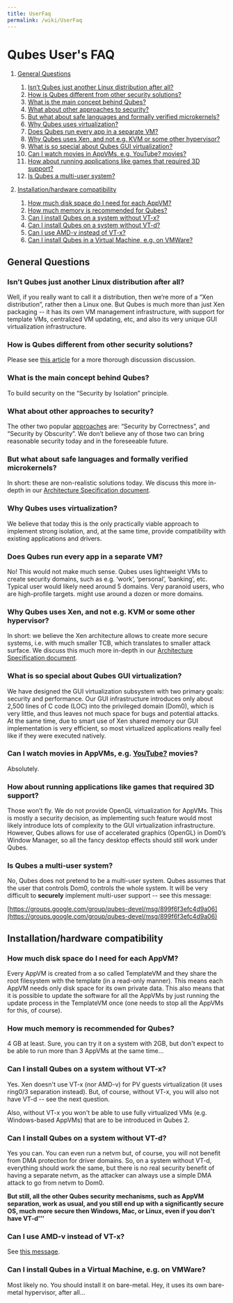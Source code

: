 ```yaml
---
title: UserFaq
permalink: /wiki/UserFaq
---
```


Qubes User's FAQ
================

1.  [General Questions](#GeneralQuestions)
    1.  [Isn’t Qubes just another Linux distribution after all?](#IsntQubesjustanotherLinuxdistributionafterall)
    2.  [How is Qubes different from other security solutions?](#HowisQubesdifferentfromothersecuritysolutions)
    3.  [What is the main concept behind Qubes?](#WhatisthemainconceptbehindQubes)
    4.  [What about other approaches to security?](#Whataboutotherapproachestosecurity)
    5.  [But what about safe languages and formally verified microkernels?](#Butwhataboutsafelanguagesandformallyverifiedmicrokernels)
    6.  [Why Qubes uses virtualization?](#WhyQubesusesvirtualization)
    7.  [Does Qubes run every app in a separate VM?](#DoesQubesruneveryappinaseparateVM)
    8.  [Why Qubes uses Xen, and not e.g. KVM or some other hypervisor?](#WhyQubesusesXenandnote.g.KVMorsomeotherhypervisor)
    9.  [What is so special about Qubes GUI virtualization?](#WhatissospecialaboutQubesGUIvirtualization)
    10. [Can I watch movies in AppVMs, e.g. YouTube? movies?](#CanIwatchmoviesinAppVMse.g.YouTubemovies)
    11. [How about running applications like games that required 3D support?](#Howaboutrunningapplicationslikegamesthatrequired3Dsupport)
    12. [Is Qubes a multi-user system?](#IsQubesamulti-usersystem)

2.  [Installation/hardware compatibility](#Installationhardwarecompatibility)
    1.  [How much disk space do I need for each AppVM?](#HowmuchdiskspacedoIneedforeachAppVM)
    2.  [How much memory is recommended for Qubes?](#HowmuchmemoryisrecommendedforQubes)
    3.  [Can I install Qubes on a system without VT-x?](#CanIinstallQubesonasystemwithoutVT-x)
    4.  [Can I install Qubes on a system without VT-d?](#CanIinstallQubesonasystemwithoutVT-d)
    5.  [Can I use AMD-v instead of VT-x?](#CanIuseAMD-vinsteadofVT-x)
    6.  [Can I install Qubes in a Virtual Machine, e.g. on VMWare?](#CanIinstallQubesinaVirtualMachinee.g.onVMWare)

General Questions
-----------------

### Isn’t Qubes just another Linux distribution after all?

Well, if you really want to call it a distribution, then we’re more of a “Xen distribution”, rather then a Linux one. But Qubes is much more than just Xen packaging -- it has its own VM management infrastructure, with support for template VMs, centralized VM updating, etc, and also its very unique GUI virtualization infrastructure.

### How is Qubes different from other security solutions?

Please see [​this article](http://theinvisiblethings.blogspot.com/2012/09/how-is-qubes-os-different-from.html) for a more thorough discussion discussion.

### What is the main concept behind Qubes?

To build security on the “Security by Isolation” principle.

### What about other approaches to security?

The other two popular [​approaches](http://theinvisiblethings.blogspot.com/2008/09/three-approaches-to-computer-security.html) are: “Security by Correctness”, and “Security by Obscurity”. We don’t believe any of those two can bring reasonable security today and in the foreseeable future.

### But what about safe languages and formally verified microkernels?

In short: these are non-realistic solutions today. We discuss this more in-depth in our [​Architecture Specification document](http://files.qubes-os.org/files/doc/arch-spec-0.3.pdf).

### Why Qubes uses virtualization?

We believe that today this is the only practically viable approach to implement strong isolation, and, at the same time, provide compatibility with existing applications and drivers.

### Does Qubes run every app in a separate VM?

No! This would not make much sense. Qubes uses lightweight VMs to create security domains, such as e.g. ‘work’, ‘personal’, ‘banking’, etc. Typical user would likely need around 5 domains. Very paranoid users, who are high-profile targets. might use around a dozen or more domains.

### Why Qubes uses Xen, and not e.g. KVM or some other hypervisor?

In short: we believe the Xen architecture allows to create more secure systems, i.e. with much smaller TCB, which translates to smaller attack surface. We discuss this much more in-depth in our [​Architecture Specification document](http://files.qubes-os.org/files/doc/arch-spec-0.3.pdf).

### What is so special about Qubes GUI virtualization?

We have designed the GUI virtualization subsystem with two primary goals: security and performance. Our GUI infrastructure introduces only about 2,500 lines of C code (LOC) into the privileged domain (Dom0), which is very little, and thus leaves not much space for bugs and potential attacks. At the same time, due to smart use of Xen shared memory our GUI implementation is very efficient, so most virtualized applications really feel like if they were executed natively.

### Can I watch movies in AppVMs, e.g. [YouTube?](/wiki/YouTube) movies?

Absolutely.

### How about running applications like games that required 3D support?

Those won’t fly. We do not provide OpenGL virtualization for AppVMs. This is mostly a security decision, as implementing such feature would most likely introduce lots of complexity to the GUI virtualization infrastructure. However, Qubes allows for use of accelerated graphics (OpenGL) in Dom0’s Window Manager, so all the fancy desktop effects should still work under Qubes.

### Is Qubes a multi-user system?

No, Qubes does not pretend to be a multi-user system. Qubes assumes that the user that controls Dom0, controls the whole system. It will be very difficult to **securely** implement multi-user support -- see this message:

[​https://groups.google.com/group/qubes-devel/msg/899f6f3efc4d9a06](https://groups.google.com/group/qubes-devel/msg/899f6f3efc4d9a06)

Installation/hardware compatibility
-----------------------------------

### How much disk space do I need for each AppVM?

Every AppVM is created from a so called TemplateVM and they share the root filesystem with the template (in a read-only manner). This means each AppVM needs only disk space for its own private data. This also means that it is possible to update the software for all the AppVMs by just running the update process in the TemplateVM once (one needs to stop all the AppVMs for this, of course).

### How much memory is recommended for Qubes?

4 GB at least. Sure, you can try it on a system with 2GB, but don't expect to be able to run more than 3 AppVMs at the same time...

### Can I install Qubes on a system without VT-x?

Yes. Xen doesn't use VT-x (nor AMD-v) for PV guests virtualization (it uses ring0/3 separation instead). But, of course, without VT-x, you will also not have VT-d -- see the next question.

Also, without VT-x you won't be able to use fully virtualized VMs (e.g. Windows-based AppVMs) that are to be introduced in Qubes 2.

### Can I install Qubes on a system without VT-d?

Yes you can. You can even run a netvm but, of course, you will not benefit from DMA protection for driver domains. So, on a system without VT-d, everything should work the same, but there is no real security benefit of having a separate netvm, as the attacker can always use a simple DMA attack to go from netvm to Dom0.

**But still, all the other Qubes security mechanisms, such as AppVM separation, work as usual, and you still end up with a significantly secure OS, much more secure then Windows, Mac, or Linux, even if you don't have VT-d'''**

### Can I use AMD-v instead of VT-x?

See [​this message](http://groups.google.com/group/qubes-devel/msg/6412170cfbcb4cc5).

### Can I install Qubes in a Virtual Machine, e.g. on VMWare?

Most likely no. You should install it on bare-metal. Hey, it uses its own bare-metal hypervisor, after all...
